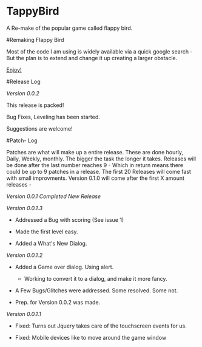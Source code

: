# TappyBird
A Re-make of the popular game called flappy bird.

#Remaking Flappy Bird

Most of the code I am using is widely available via a quick google search - But the plan is to extend and change it up creating a larger obstacle. 

<a href="https://jdc20181.github.io/TappyBird/">Enjoy!</a>

#Release Log

*Version 0.0.2*

This release is packed! 

Bug Fixes, Leveling has been started. 

Suggestions are welcome!


#Patch- Log

Patches are what will make up a entire release. These are done hourly, Daily, Weekly, monthly. The bigger the task the longer it takes. Releases will be done after the last number reaches 9 - Which in return means there could be up to 9 patches in a release. 
The first 20 Releases will come fast with small improvments. Version 0.1.0 will come after the first X amount  releases - 













*Version 0.0.1 Completed New Release*

*Version 0.0.1.3*

  -  Addressed a Bug with scoring (See issue 1)

  -  Made the first level easy. 
  
  - Added a What's New Dialog. 
  
  
*Version 0.0.1.2*

  - Added a Game over dialog. Using alert. 
      - Working to convert it to a dialog, and make it more fancy. 
      
  - A Few Bugs/Glitches were addressed. Some resolved. Some not. 
  
  - Prep. for Version 0.0.2 was made. 
  
  
*Version 0.0.1.1*
  - Fixed: Turns out Jquery takes care of the touchscreen events for us. 
  
  - Fixed: Mobile devices like to move around the game window 
